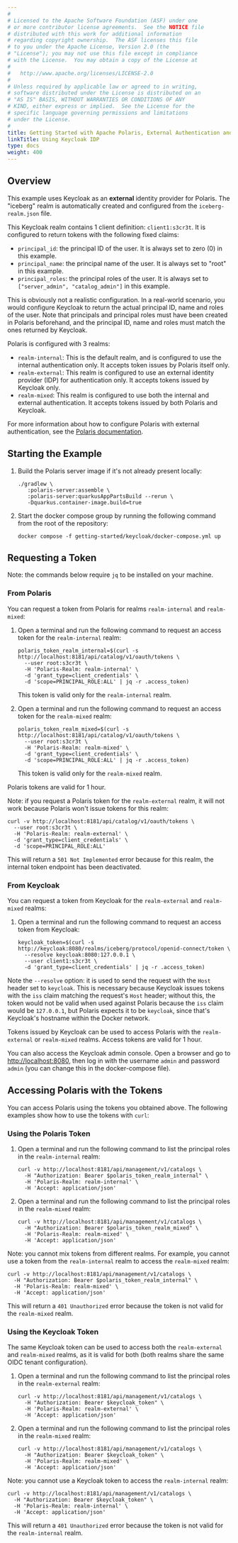 ```yaml
---
#
# Licensed to the Apache Software Foundation (ASF) under one
# or more contributor license agreements.  See the NOTICE file
# distributed with this work for additional information
# regarding copyright ownership.  The ASF licenses this file
# to you under the Apache License, Version 2.0 (the
# "License"); you may not use this file except in compliance
# with the License.  You may obtain a copy of the License at
#
#   http://www.apache.org/licenses/LICENSE-2.0
#
# Unless required by applicable law or agreed to in writing,
# software distributed under the License is distributed on an
# "AS IS" BASIS, WITHOUT WARRANTIES OR CONDITIONS OF ANY
# KIND, either express or implied.  See the License for the
# specific language governing permissions and limitations
# under the License.
#
title: Getting Started with Apache Polaris, External Authentication and Keycloak
linkTitle: Using Keycloak IDP
type: docs
weight: 400
---
```


## Overview

This example uses Keycloak as an **external** identity provider for Polaris. The "iceberg" realm is automatically
created and configured from the `iceberg-realm.json` file.

This Keycloak realm contains 1 client definition: `client1:s3cr3t`. It is configured to return tokens with the following
fixed claims:

- `principal_id`: the principal ID of the user. It is always set to zero (0) in this example.
- `principal_name`: the principal name of the user. It is always set to "root" in this example.
- `principal_roles`: the principal roles of the user. It is always set to `["server_admin", "catalog_admin"]` in this
  example.

This is obviously not a realistic configuration. In a real-world scenario, you would configure Keycloak to return the
actual principal ID, name and roles of the user. Note that principals and principal roles must have been created in
Polaris beforehand, and the principal ID, name and roles must match the ones returned by Keycloak.

Polaris is configured with 3 realms:

- `realm-internal`: This is the default realm, and is configured to use the internal authentication only. It accepts
  token issues by Polaris itself only.
- `realm-external`: This realm is configured to use an external identity provider (IDP) for authentication only. It
  accepts tokens issued by Keycloak only.
- `realm-mixed`: This realm is configured to use both the internal and external authentication. It accepts tokens
  issued by both Polaris and Keycloak.

For more information about how to configure Polaris with external authentication, see the
[Polaris documentation](https://polaris.apache.org/in-dev/unreleased/managing-security/external-idp/).

## Starting the Example

1. Build the Polaris server image if it's not already present locally:

    ```shell
    ./gradlew \
       :polaris-server:assemble \
       :polaris-server:quarkusAppPartsBuild --rerun \
       -Dquarkus.container-image.build=true
    ```

2. Start the docker compose group by running the following command from the root of the repository:

    ```shell
    docker compose -f getting-started/keycloak/docker-compose.yml up
    ```

## Requesting a Token

Note: the commands below require `jq` to be installed on your machine.

### From Polaris

You can request a token from Polaris for realms `realm-internal` and `realm-mixed`:

1. Open a terminal and run the following command to request an access token for the `realm-internal` realm:

    ```shell
    polaris_token_realm_internal=$(curl -s http://localhost:8181/api/catalog/v1/oauth/tokens \
      --user root:s3cr3t \
      -H 'Polaris-Realm: realm-internal' \
      -d 'grant_type=client_credentials' \
      -d 'scope=PRINCIPAL_ROLE:ALL' | jq -r .access_token)
    ```

   This token is valid only for the `realm-internal` realm.

2. Open a terminal and run the following command to request an access token for the `realm-mixed` realm:

    ```shell
    polaris_token_realm_mixed=$(curl -s http://localhost:8181/api/catalog/v1/oauth/tokens \
      --user root:s3cr3t \
      -H 'Polaris-Realm: realm-mixed' \
      -d 'grant_type=client_credentials' \
      -d 'scope=PRINCIPAL_ROLE:ALL' | jq -r .access_token)
    ```

   This token is valid only for the `realm-mixed` realm.

Polaris tokens are valid for 1 hour.

Note: if you request a Polaris token for the `realm-external` realm, it will not work because Polaris won't issue tokens
for this realm:

```shell
curl -v http://localhost:8181/api/catalog/v1/oauth/tokens \
  --user root:s3cr3t \
  -H 'Polaris-Realm: realm-external' \
  -d 'grant_type=client_credentials' \
  -d 'scope=PRINCIPAL_ROLE:ALL'
```

This will return a `501 Not Implemented` error because for this realm, the internal token endpoint has been deactivated.

### From Keycloak

You can request a token from Keycloak for the `realm-external` and `realm-mixed` realms:

1. Open a terminal and run the following command to request an access token from Keycloak:

    ```shell
    keycloak_token=$(curl -s http://keycloak:8080/realms/iceberg/protocol/openid-connect/token \
      --resolve keycloak:8080:127.0.0.1 \
      --user client1:s3cr3t \
      -d 'grant_type=client_credentials' | jq -r .access_token)
    ```

Note the `--resolve` option: it is used to send the request with the `Host` header set to `keycloak`. This is necessary
because Keycloak issues tokens with the `iss` claim matching the request's `Host` header; without this, the token would
not be valid when used against Polaris because the `iss` claim would be `127.0.0.1`, but Polaris expects it to be
`keycloak`, since that's Keycloak's hostname within the Docker network.

Tokens issued by Keycloak can be used to access Polaris with the `realm-external` or `realm-mixed` realms. Access tokens
are valid for 1 hour.

You can also access the Keycloak admin console. Open a browser and go to [http://localhost:8080](http://localhost:8080),
then log in with the username `admin` and password `admin` (you can change this in the docker-compose file).

## Accessing Polaris with the Tokens

You can access Polaris using the tokens you obtained above. The following examples show how to use the tokens with
`curl`:

### Using the Polaris Token

1. Open a terminal and run the following command to list the principal roles in the `realm-internal` realm:

    ```shell
    curl -v http://localhost:8181/api/management/v1/catalogs \
      -H "Authorization: Bearer $polaris_token_realm_internal" \
      -H 'Polaris-Realm: realm-internal' \
      -H 'Accept: application/json'
    ```

2. Open a terminal and run the following command to list the principal roles in the `realm-mixed` realm:

    ```shell
    curl -v http://localhost:8181/api/management/v1/catalogs \
      -H "Authorization: Bearer $polaris_token_realm_mixed" \
      -H 'Polaris-Realm: realm-mixed' \
      -H 'Accept: application/json'
    ```

Note: you cannot mix tokens from different realms. For example, you cannot use a token from the `realm-internal` realm to access
the `realm-mixed` realm:

```shell
curl -v http://localhost:8181/api/management/v1/catalogs \
  -H "Authorization: Bearer $polaris_token_realm_internal" \
  -H 'Polaris-Realm: realm-mixed' \
  -H 'Accept: application/json'
```

This will return a `401 Unauthorized` error because the token is not valid for the `realm-mixed` realm.

### Using the Keycloak Token

The same Keycloak token can be used to access both the `realm-external` and `realm-mixed` realms, as it is valid for
both (both realms share the same OIDC tenant configuration).

1. Open a terminal and run the following command to list the principal roles in the `realm-external` realm:

    ```shell
    curl -v http://localhost:8181/api/management/v1/catalogs \
      -H "Authorization: Bearer $keycloak_token" \
      -H 'Polaris-Realm: realm-external' \
      -H 'Accept: application/json'
    ```

2. Open a terminal and run the following command to list the principal roles in the `realm-mixed` realm:

    ```shell
    curl -v http://localhost:8181/api/management/v1/catalogs \
      -H "Authorization: Bearer $keycloak_token" \
      -H 'Polaris-Realm: realm-mixed' \
      -H 'Accept: application/json'
    ```

Note: you cannot use a Keycloak token to access the `realm-internal` realm:

```shell
curl -v http://localhost:8181/api/management/v1/catalogs \
  -H "Authorization: Bearer $keycloak_token" \
  -H 'Polaris-Realm: realm-internal' \
  -H 'Accept: application/json'
```

This will return a `401 Unauthorized` error because the token is not valid for the `realm-internal` realm.